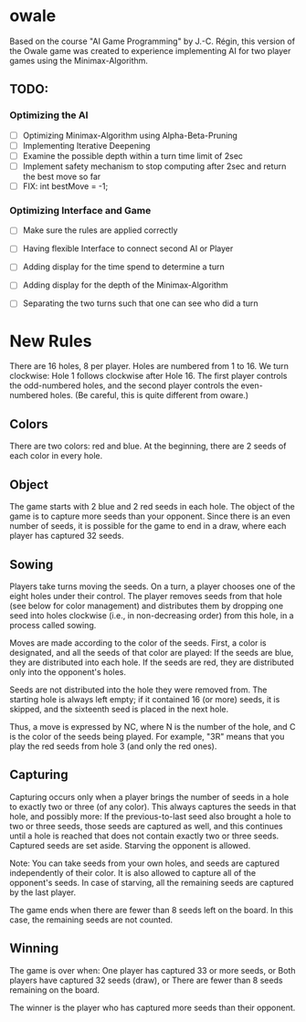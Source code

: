 # owale
Based on the course "AI Game Programming" by J.-C. Régin, this version of the Owale game was created to experience implementing AI for two player games using the Minimax-Algorithm.

## TODO:

### Optimizing the AI
- [ ] Optimizing Minimax-Algorithm using Alpha-Beta-Pruning
- [ ] Implementing Iterative Deepening
- [ ] Examine the possible depth within a turn time limit of 2sec
- [ ] Implement safety mechanism to stop computing after 2sec and return the best move so far
- [ ] FIX: int bestMove = -1;

### Optimizing Interface and Game
- [ ] Make sure the rules are applied correctly 
- [ ] Having flexible Interface to connect second AI or Player
- [ ] Adding display for the time spend to determine a turn
- [ ] Adding display for the depth of the Minimax-Algorithm
- [ ] Separating the two turns such that one can see who did a turn



# New Rules
There are 16 holes, 8 per player.
Holes are numbered from 1 to 16. We turn clockwise: Hole 1 follows clockwise after Hole 16.
The first player controls the odd-numbered holes, and the second player controls the even-numbered holes.
(Be careful, this is quite different from oware.)

## Colors
There are two colors: red and blue.
At the beginning, there are 2 seeds of each color in every hole.

## Object
The game starts with 2 blue and 2 red seeds in each hole. The object of the game is to capture more seeds than your opponent. Since there is an even number of seeds, it is possible for the game to end in a draw, where each player has captured 32 seeds.

## Sowing
Players take turns moving the seeds. On a turn, a player chooses one of the eight holes under their control. The player removes seeds from that hole (see below for color management) and distributes them by dropping one seed into holes clockwise (i.e., in non-decreasing order) from this hole, in a process called sowing.

Moves are made according to the color of the seeds. First, a color is designated, and all the seeds of that color are played:
If the seeds are blue, they are distributed into each hole.
If the seeds are red, they are distributed only into the opponent's holes.

Seeds are not distributed into the hole they were removed from. The starting hole is always left empty; if it contained 16 (or more) seeds, it is skipped, and the sixteenth seed is placed in the next hole.

Thus, a move is expressed by NC, where N is the number of the hole, and C is the color of the seeds being played.
For example, "3R" means that you play the red seeds from hole 3 (and only the red ones).

## Capturing
Capturing occurs only when a player brings the number of seeds in a hole to exactly two or three (of any color). This always captures the seeds in that hole, and possibly more: If the previous-to-last seed also brought a hole to two or three seeds, those seeds are captured as well, and this continues until a hole is reached that does not contain exactly two or three seeds. Captured seeds are set aside. Starving the opponent is allowed.

Note: You can take seeds from your own holes, and seeds are captured independently of their color. It is also allowed to capture all of the opponent's seeds. In case of starving, all the remaining seeds are captured by the last player.

The game ends when there are fewer than 8 seeds left on the board. In this case, the remaining seeds are not counted.

## Winning
The game is over when:
One player has captured 33 or more seeds, or
Both players have captured 32 seeds (draw), or
There are fewer than 8 seeds remaining on the board.

The winner is the player who has captured more seeds than their opponent.